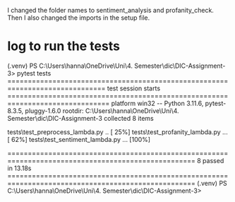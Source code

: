 I changed the folder names to sentiment_analysis and profanity_check. Then I also changed the imports in the setup file.


# log to run the tests #

(.venv) PS C:\Users\hanna\OneDrive\Uni\4. Semester\dic\DIC-Assignment-3> pytest tests
============================================================================== test session starts ===============================================================================
platform win32 -- Python 3.11.6, pytest-8.3.5, pluggy-1.6.0
rootdir: C:\Users\hanna\OneDrive\Uni\4. Semester\dic\DIC-Assignment-3
collected 8 items                                                                                                                                                                 

tests\test_preprocess_lambda.py ..                                                                                                                                                                                    [ 25%]
tests\test_profanity_lambda.py ...                                                                                                                                                                                    [ 62%]
tests\test_sentiment_lambda.py ...                                                                                                                                                                                    [100%]

==================================================================================================== 8 passed in 13.18s ====================================================================================================
(.venv) PS C:\Users\hanna\OneDrive\Uni\4. Semester\dic\DIC-Assignment-3>